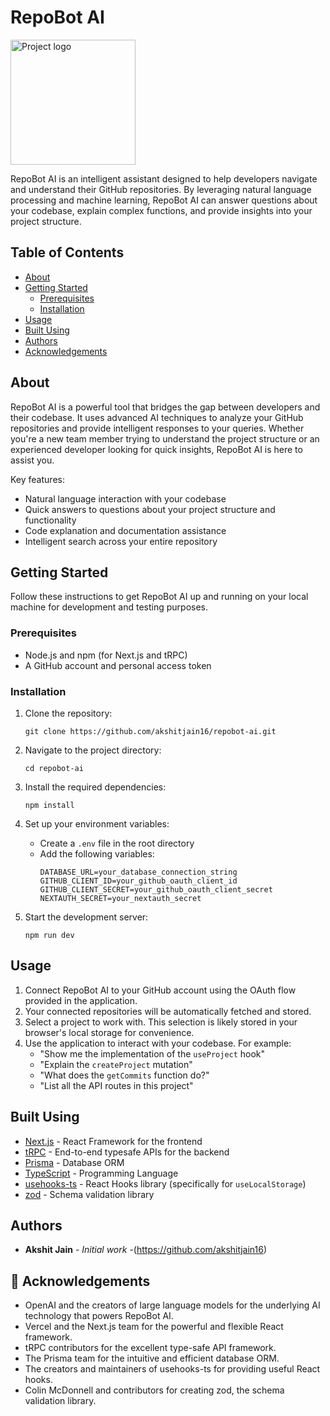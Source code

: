 # RepoBot AI

 <img width=200px height=200px src="repobot.png" alt="Project logo"></a>

RepoBot AI is an intelligent assistant designed to help developers navigate and understand their GitHub repositories. By leveraging natural language processing and machine learning, RepoBot AI can answer questions about your codebase, explain complex functions, and provide insights into your project structure.

## Table of Contents

- [About](#about)
- [Getting Started](#getting-started)
  - [Prerequisites](#prerequisites)
  - [Installation](#installation)
- [Usage](#usage)
- [Built Using](#built-using)
- [Authors](#authors)
- [Acknowledgements](#acknowledgements)

## About

RepoBot AI is a powerful tool that bridges the gap between developers and their codebase. It uses advanced AI techniques to analyze your GitHub repositories and provide intelligent responses to your queries. Whether you're a new team member trying to understand the project structure or an experienced developer looking for quick insights, RepoBot AI is here to assist you.

Key features:
- Natural language interaction with your codebase
- Quick answers to questions about your project structure and functionality
- Code explanation and documentation assistance
- Intelligent search across your entire repository

## Getting Started

Follow these instructions to get RepoBot AI up and running on your local machine for development and testing purposes.

### Prerequisites

- Node.js and npm (for Next.js and tRPC)
- A GitHub account and personal access token

### Installation

1. Clone the repository:
   ```
   git clone https://github.com/akshitjain16/repobot-ai.git
   ```
   

2. Navigate to the project directory:
   
   ```
   cd repobot-ai
   ```
   

3. Install the required dependencies:
   ```
   npm install
   ```
   

4. Set up your environment variables:
   - Create a `.env` file in the root directory
   - Add the following variables:
     ```
     DATABASE_URL=your_database_connection_string
     GITHUB_CLIENT_ID=your_github_oauth_client_id
     GITHUB_CLIENT_SECRET=your_github_oauth_client_secret
     NEXTAUTH_SECRET=your_nextauth_secret
     ```
     

5. Start the development server:
   ```
   npm run dev
   ```
   

## Usage

1. Connect RepoBot AI to your GitHub account using the OAuth flow provided in the application.
2. Your connected repositories will be automatically fetched and stored.
3. Select a project to work with. This selection is likely stored in your browser's local storage for convenience.
4. Use the application to interact with your codebase. For example:
   - "Show me the implementation of the `useProject` hook"
   - "Explain the `createProject` mutation"
   - "What does the `getCommits` function do?"
   - "List all the API routes in this project"

## Built Using

- [Next.js](https://nextjs.org/) - React Framework for the frontend
- [tRPC](https://trpc.io/) - End-to-end typesafe APIs for the backend
- [Prisma](https://www.prisma.io/) - Database ORM
- [TypeScript](https://www.typescriptlang.org/) - Programming Language
- [usehooks-ts](https://usehooks-ts.com/) - React Hooks library (specifically for `useLocalStorage`)
- [zod](https://zod.dev/) - Schema validation library

## Authors

* **Akshit Jain** - *Initial work* -(https://github.com/akshitjain16)

## 🎉 Acknowledgements <a name = "acknowledgement"></a>

- OpenAI and the creators of large language models for the underlying AI technology that powers RepoBot AI.
- Vercel and the Next.js team for the powerful and flexible React framework.
- tRPC contributors for the excellent type-safe API framework.
- The Prisma team for the intuitive and efficient database ORM.
- The creators and maintainers of usehooks-ts for providing useful React hooks.
- Colin McDonnell and contributors for creating zod, the schema validation library.
